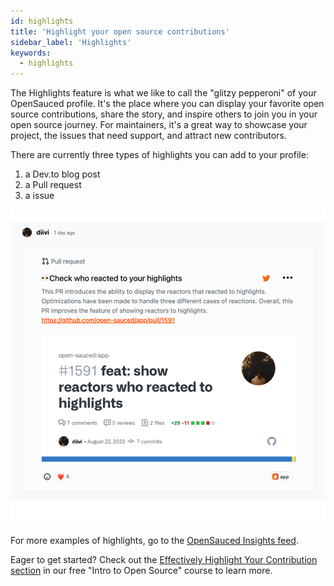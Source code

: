 ```yaml
---
id: highlights
title: 'Highlight your open source contributions'
sidebar_label: 'Highlights'
keywords:
  - highlights
---
```


The Highlights feature is what we like to call the "glitzy pepperoni" of your OpenSauced profile. It's the place where you can display your favorite open source contributions, share the story, and inspire others to join you in your open source journey. For maintainers, it's a great way to showcase your project, the issues that need support, and attract new contributors.

There are currently three types of highlights you can add to your profile: 
1. a Dev.to blog post
2. a Pull request
3. a issue

![Example highlight](../../static/img/highlight.svg)

For more examples of highlights, go to the [OpenSauced Insights feed](https://insights.opensauced.pizza/feed).

Eager to get started? Check out the [Effectively Highlight Your Contribution section](https://github.com/open-sauced/intro/blob/main/06-the-secret-sauce.md#effectively-highlight-your-contributions) in our free "Intro to Open Source" course to learn more.
